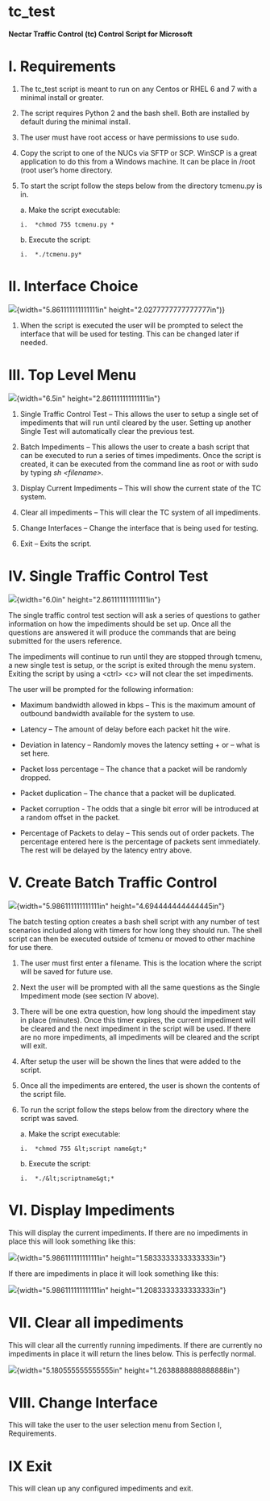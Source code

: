 # tc_test
**Nectar Traffic Control (tc) Control Script for Microsoft**

I. Requirements
===============

1.  The tc\_test script is meant to run on any Centos or RHEL 6 and 7
    with a minimal install or greater.

2.  The script requires Python 2 and the bash shell. Both are installed
    by default during the minimal install.

3.  The user must have root access or have permissions to use sudo.

4.  Copy the script to one of the NUCs via SFTP or SCP. WinSCP is a
    great application to do this from a Windows machine. It can be place
    in /root (root user’s home directory.

5.  To start the script follow the steps below from the directory
    tcmenu.py is in.

    a.  Make the script executable:

        i.  *chmod 755 tcmenu.py *

    b.  Execute the script:

        i.  *./tcmenu.py*

II. Interface Choice
====================

![](media/image1.png){width="5.861111111111111in" height="2.0277777777777777in")}


1.  When the script is executed the user will be prompted to select the
    interface that will be used for testing. This can be changed later
    if needed.

III. Top Level Menu
===================

![](media/image2.png){width="6.5in" height="2.861111111111111in"}

1.  Single Traffic Control Test – This allows the user to setup a single
    set of impediments that will run until cleared by the user. Setting
    up another Single Test will automatically clear the previous test.

2.  Batch Impediments – This allows the user to create a bash script
    that can be executed to run a series of times impediments. Once the
    script is created, it can be executed from the command line as root
    or with sudo by typing *sh &lt;filename&gt;.*

3.  Display Current Impediments – This will show the current state of
    the TC system.

4.  Clear all impediments – This will clear the TC system of
    all impediments.

5.  Change Interfaces – Change the interface that is being used
    for testing.

6.  Exit – Exits the script.

IV. Single Traffic Control Test
===============================

![](media/image3.png){width="6.0in" height="2.861111111111111in"}

The single traffic control test section will ask a series of questions
to gather information on how the impediments should be set up. Once all
the questions are answered it will produce the commands that are being
submitted for the users reference.

The impediments will continue to run until they are stopped through
tcmenu, a new single test is setup, or the script is exited through the
menu system. Exiting the script by using a &lt;ctrl&gt; &lt;c&gt; will
not clear the set impediments.

The user will be prompted for the following information:

-   Maximum bandwidth allowed in kbps – This is the maximum amount of
    outbound bandwidth available for the system to use.

-   Latency – The amount of delay before each packet hit the wire.

-   Deviation in latency – Randomly moves the latency setting + or –
    what is set here.

-   Packet loss percentage – The chance that a packet will be
    randomly dropped.

-   Packet duplication – The chance that a packet will be duplicated.

-   Packet corruption - The odds that a single bit error will be
    introduced at a random offset in the packet.

-   Percentage of Packets to delay – This sends out of order packets.
    The percentage entered here is the percentage of packets
    sent immediately. The rest will be delayed by the latency
    entry above.

V. Create Batch Traffic Control
===============================

![](media/image4.png){width="5.986111111111111in"
height="4.694444444444445in"}

The batch testing option creates a bash shell script with any number of
test scenarios included along with timers for how long they should run.
The shell script can then be executed outside of tcmenu or moved to
other machine for use there.

1.  The user must first enter a filename. This is the location where the
    script will be saved for future use.

2.  Next the user will be prompted with all the same questions as the
    Single Impediment mode (see section IV above).

3.  There will be one extra question, how long should the impediment
    stay in place (minutes). Once this timer expires, the current
    impediment will be cleared and the next impediment in the script
    will be used. If there are no more impediments, all impediments will
    be cleared and the script will exit.

4.  After setup the user will be shown the lines that were added to
    the script.

5.  Once all the impediments are entered, the user is shown the contents
    of the script file.

6.  To run the script follow the steps below from the directory where
    the script was saved.

    a.  Make the script executable:

        i.  *chmod 755 &lt;script name&gt;*

    b.  Execute the script:

        i.  *./&lt;scriptname&gt;*

VI. Display Impediments
=======================

This will display the current impediments. If there are no impediments
in place this will look something like this:

![](media/image5.png){width="5.986111111111111in"
height="1.5833333333333333in"}

If there are impediments in place it will look something like this:

![](media/image6.png){width="5.986111111111111in"
height="1.2083333333333333in"}

VII. Clear all impediments
==========================

This will clear all the currently running impediments. If there are
currently no impediments in place it will return the lines below. This
is perfectly normal.

![](media/image7.png){width="5.180555555555555in"
height="1.2638888888888888in"}

VIII. Change Interface
======================

This will take the user to the user selection menu from Section I,
Requirements.

IX Exit
=======

This will clean up any configured impediments and exit.
